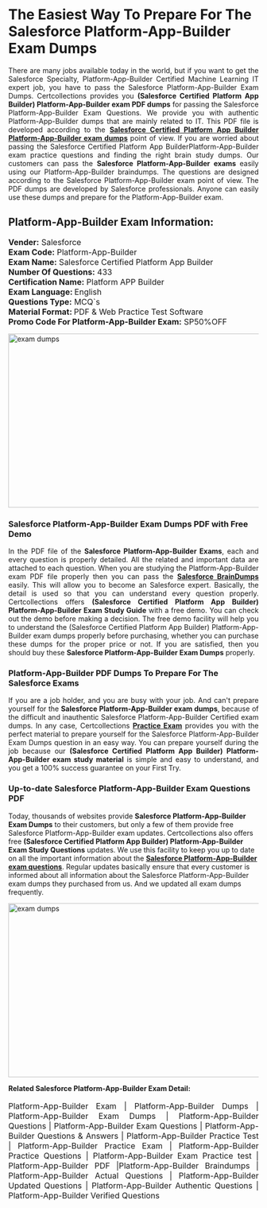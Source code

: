 <h1>The Easiest Way To Prepare For The Salesforce Platform-App-Builder Exam Dumps</h1> <p style="text-align:justify">There are many jobs available today in the world, but if you want to get the Salesforce Specialty, Platform-App-Builder Certified Machine Learning IT expert job, you have to pass the Salesforce Platform-App-Builder Exam Dumps. Certcollections provides you <strong>(Salesforce Certified Platform App Builder) Platform-App-Builder exam PDF dumps</strong> for passing the Salesforce Platform-App-Builder Exam Questions. We provide you with authentic Platform-App-Builder dumps that are mainly related to IT. This PDF file is developed according to the <a href="https://www.certsofficial.com/salesforce/platform-app-builder-questions"><strong>Salesforce Certified Platform App Builder Platform-App-Builder exam dumps</strong></a> point of view. If you are worried about passing the Salesforce Certified Platform App BuilderPlatform-App-Builder exam practice questions and finding the right brain study dumps. Our customers can pass the <strong>Salesforce Platform-App-Builder exams </strong>easily using our Platform-App-Builder braindumps. The questions are designed according to the Salesforce Platform-App-Builder exam point of view. The PDF dumps are developed by Salesforce professionals. Anyone can easily use these dumps and prepare for the Platform-App-Builder exam.</p> <h2><strong>Platform-App-Builder Exam Information:</strong></h2> <p><span style="font-size:16px"><strong>Vender:</strong> Salesforce<br /> <strong>Exam Code:</strong> Platform-App-Builder<br /> <strong>Exam Name:</strong> Salesforce Certified Platform App Builder<br /> <strong>Number Of Questions:</strong> 433<br /> <strong>Certification Name:</strong> Platform APP Builder<br /> <strong>Exam Language: </strong>English<br /> <strong>Questions Type:</strong> MCQ`s<br /> <strong>Material Format: </strong>PDF & Web Practice Test Software<br /> <strong>Promo Code For Platform-App-Builder Exam:</strong> SP50%OFF</span></p> <p><a href="https://www.certsofficial.com/salesforce/platform-app-builder-questions" rel="no-follow"><img alt="exam dumps" src="https://www.certcollections.com/uploads/content/certsofficial.jpg" style="height:350px; width:750px" /></a></p> <h3><strong>Salesforce Platform-App-Builder Exam Dumps PDF with Free Demo</strong></h3> <p style="text-align:justify">In the PDF file of the <strong>Salesforce Platform-App-Builder Exams</strong>, each and every question is properly detailed. All the related and important data are attached to each question. When you are studying the Platform-App-Builder exam PDF file properly then you can pass the <a href="https://www.certsofficial.com/salesforce-dumps"><strong>Salesforce BrainDumps</strong></a> easily. This will allow you to become an Salesforce expert. Basically, the detail is used so that you can understand every question properly. Certcollections offers <strong>(Salesforce Certified Platform App Builder) Platform-App-Builder Exam Study Guide</strong> with a free demo. You can check out the demo before making a decision. The free demo facility will help you to understand the (Salesforce Certified Platform App Builder) Platform-App-Builder exam dumps properly before purchasing, whether you can purchase these dumps for the proper price or not. If you are satisfied, then you should buy these <strong>Salesforce Platform-App-Builder Exam Dumps</strong> properly.</p> <h3><strong>Platform-App-Builder PDF Dumps To Prepare For The Salesforce Exams</strong></h3> <p style="text-align:justify">If you are a job holder, and you are busy with your job. And can't prepare yourself for the <strong>Salesforce Platform-App-Builder exam dumps</strong>, because of the difficult and inauthentic Salesforce Platform-App-Builder Certified exam dumps. In any case, Certcollections <strong><a href="https://www.certsofficial.com/">Practice Exam</a></strong> provides you with the perfect material to prepare yourself for the Salesforce Platform-App-Builder Exam Dumps question in an easy way. You can prepare yourself during the job because our <strong>(Salesforce Certified Platform App Builder) Platform-App-Builder exam study material</strong> is simple and easy to understand, and you get a 100% success guarantee on your First Try.</p> <h3><strong>Up-to-date Salesforce Platform-App-Builder Exam Questions PDF</strong></h3> <p>Today, thousands of websites provide <strong>Salesforce Platform-App-Builder Exam Dumps</strong> to their customers, but only a few of them provide free Salesforce Platform-App-Builder exam updates. Certcollections also offers free <strong>(Salesforce Certified Platform App Builder) Platform-App-Builder Exam Study Questions</strong> updates. We use this facility to keep you up to date on all the important information about the <a href="https://www.certsofficial.com/salesforce/platform-app-builder-questions"><strong>Salesforce Platform-App-Builder exam questions</strong></a>. Regular updates basically ensure that every customer is informed about all information about the Salesforce Platform-App-Builder exam dumps they purchased from us. And we updated all exam dumps frequently.</p> <p><a href="https://www.certsofficial.com/salesforce/platform-app-builder-questions"><img alt="exam dumps " src="https://www.certcollections.com/uploads/content/certsofficial2.jpg" style="height:350px; width:750px" /></a></p> <p style="text-align:justify"><span style="font-size:14px"><strong>Related Salesforce Platform-App-Builder Exam Detail:</strong></span><br /> <br /> <span style="font-size:16px">Platform-App-Builder Exam | Platform-App-Builder Dumps | Platform-App-Builder Exam Dumps | Platform-App-Builder Questions | Platform-App-Builder Exam Questions | Platform-App-Builder Questions & Answers | Platform-App-Builder Practice Test | Platform-App-Builder Practice Exam | Platform-App-Builder Practice Questions | Platform-App-Builder Exam Practice test | Platform-App-Builder PDF |Platform-App-Builder Braindumps | Platform-App-Builder Actual Questions | Platform-App-Builder Updated Questions | Platform-App-Builder Authentic Questions | Platform-App-Builder Verified Questions</span></p>
